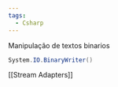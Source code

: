 ```yaml
---
tags:
  - Csharp
---
```

Manipulação de textos binarios 
```cs
System.IO.BinaryWriter()
```

[[Stream Adapters]]